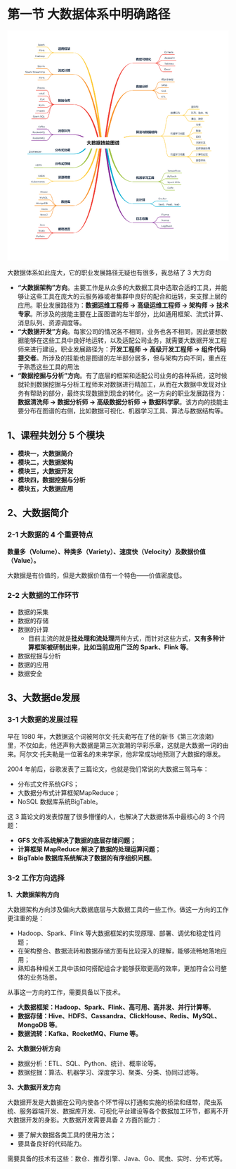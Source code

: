 # **第一节 大数据体系中明确路径**

![Alt Image Text](../images/chap11_1.png "Body image")


大数据体系如此庞大，它的职业发展路径无疑也有很多，我总结了 3 大方向

* **“大数据架构”方向**。主要工作是从众多的大数据工具中选取合适的工具，并能够让这些工具在庞大的云服务器或者集群中良好的配合和运转，来支撑上层的应用。职业发展路径为：**数据运维工程师 → 高级运维工程师 → 架构师 → 技术专家**。所涉及的技能主要在上面图谱的左半部分，比如通用框架、流式计算、消息队列、资源调度等。
* **“大数据开发”方向**。每家公司的情况各不相同，业务也各不相同，因此要想数据能够在这些工具中良好地运转，以及适配公司业务，就需要大数据开发工程师来进行建设。职业发展路径为：**开发工程师 → 高级开发工程师 → 组件代码提交者**。所涉及的技能也是图谱的左半部分居多，但与架构方向不同，重点在于熟悉这些工具的用法
* **“数据挖掘与分析”方向**。有了底层的框架和适配公司业务的各种系统，这时候就轮到数据挖掘与分析工程师来对数据进行精加工，从而在大数据中发现对业务有帮助的部分，最终实现数据到现金的转化。这一方向的职业发展路径为：**数据清洗师 → 数据分析师 → 高级数据分析师 → 数据科学家**。该方向的技能主要分布在图谱的右侧，比如数据可视化、机器学习工具、算法与数据结构等。


## **1、课程共划分 5 个模块**

* **模块一，大数据简介**
* **模块二，大数据架构**
* **模块三，大数据开发**
* **模块四，数据挖掘与分析**
* **模块五，大数据应用**


## **2、大数据简介**

### **2-1 大数据的 4 个重要特点**

**数量多（Volume）、种类多（Variety）、速度快（Velocity）及数据价值（Value）。**

大数据是有价值的，但是大数据价值有一个特色——价值密度低。



### **2-2 大数据的工作环节**

* 数据的采集
* 数据的存储
* 数据的计算
	* 目前主流的就是**批处理和流处理**两种方式，而针对这些方式，**又有多种计算框架被研制出来，比如当前应用广泛的 Spark、Flink 等**。 
* 数据挖掘与分析
* 数据的应用
* 数据安全


## **3、大数据de发展**

### **3-1 大数据的发展过程**

早在 1980 年，大数据这个词被阿尔文·托夫勒写在了他的新书《第三次浪潮》里，不仅如此，他还声称大数据是第三次浪潮的华彩乐章，这就是大数据一词的由来。阿尔文·托夫勒是一位著名的未来学家，他非常成功地预测了大数据的爆发。

2004 年前后，谷歌发表了三篇论文，也就是我们常说的大数据三驾马车：


* 分布式文件系统GFS；
* 大数据分布式计算框架MapReduce；
* NoSQL 数据库系统BigTable。

这 3 篇论文的发表惊醒了很多懵懂的人，也解决了大数据体系中最核心的 3 个问题：

* **GFS 文件系统解决了数据的底层存储问题；**
* **计算框架 MapReduce 解决了数据的处理运算问题**；
* **BigTable 数据库系统解决了数据的有序组织问题**。

### **3-2 工作方向选择**

**1、大数据架构方向**

大数据架构方向涉及偏向大数据底层与大数据工具的一些工作。做这一方向的工作更注重的是：

* Hadoop、Spark、Flink 等大数据框架的实现原理、部署、调优和稳定性问题；
* 在架构整合、数据流转和数据存储方面有比较深入的理解，能够流畅地落地应用；
* 熟知各种相关工具中该如何搭配组合才能够获取更高的效率，更加符合公司整体的业务场景。

从事这一方向的工作，需要具备以下技术。

* **大数据框架：Hadoop、Spark、Flink、高可用、高并发、并行计算等**。
* **数据存储：Hive、HDFS、Cassandra、ClickHouse、Redis、MySQL、MongoDB 等**。
* **数据流转：Kafka、RocketMQ、Flume 等。**

**2、大数据分析方向**

* 数据分析：ETL、SQL、Python、统计、概率论等。
* 数据挖掘：算法、机器学习、深度学习、聚类、分类、协同过滤等。


**3、大数据开发方向**

大数据开发是大数据在公司内使各个环节得以打通和实施的桥梁和纽带，爬虫系统、服务器端开发、数据库开发、可视化平台建设等各个数据加工环节，都离不开大数据开发的身影。大数据开发需要具备 2 方面的能力：

* 要了解大数据各类工具的使用方法；
* 要具备良好的代码能力。

需要具备的技术有这些：数仓、推荐引擎、Java、Go、爬虫、实时、分布式等。

